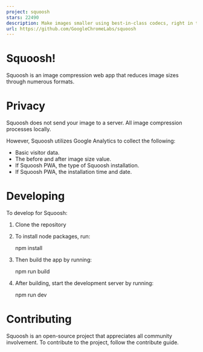 ```yaml
---
project: squoosh
stars: 22490
description: Make images smaller using best-in-class codecs, right in the browser.
url: https://github.com/GoogleChromeLabs/squoosh
---
```


Squoosh!
========

Squoosh is an image compression web app that reduces image sizes through numerous formats.

Privacy
=======

Squoosh does not send your image to a server. All image compression processes locally.

However, Squoosh utilizes Google Analytics to collect the following:

-   Basic visitor data.
-   The before and after image size value.
-   If Squoosh PWA, the type of Squoosh installation.
-   If Squoosh PWA, the installation time and date.

Developing
==========

To develop for Squoosh:

1.  Clone the repository
2.  To install node packages, run:
    
    npm install
    
3.  Then build the app by running:
    
    npm run build
    
4.  After building, start the development server by running:
    
    npm run dev
    

Contributing
============

Squoosh is an open-source project that appreciates all community involvement. To contribute to the project, follow the contribute guide.
